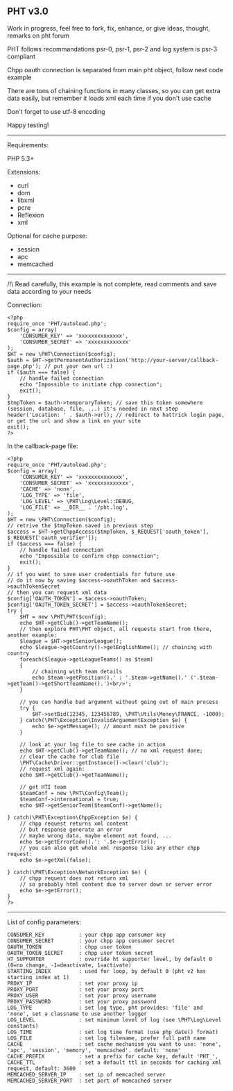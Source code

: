 ## PHT v3.0

Work in progress, feel free to fork, fix, enhance, or give ideas, thought, remarks on pht forum

PHT follows recommandations psr-0, psr-1, psr-2 and log system is psr-3 compliant

Chpp oauth connection is separated from main pht object, follow next code example

There are tons of chaining functions in many classes, so you can get extra data easily, but remember it loads xml each time if you don't use cache

Don't forget to use utf-8 encoding

Happy testing!

---

Requirements:

PHP 5.3+

Extensions:
 - curl
 - dom
 - libxml
 - pcre
 - Reflexion
 - xml

Optional for cache purpose:
 - session
 - apc
 - memcached

---

/!\ Read carefully, this example is not complete, read comments and save data according to your needs

Connection:

```
<?php
require_once 'PHT/autoload.php';
$config = array(
    'CONSUMER_KEY' => 'xxxxxxxxxxxxxx',
    'CONSUMER_SECRET' => 'xxxxxxxxxxxxx'
);
$HT = new \PHT\Connection($config);
$auth = $HT->getPermanentAuthorization('http://your-server/callback-page.php'); // put your own url :)
if ($auth === false) {
    // handle failed connection
    echo "Impossible to initiate chpp connection";
    exit();
}
$tmpToken = $auth->temporaryToken; // save this token somewhere (session, database, file, ...) it's needed in next step
header('Location: ' . $auth->url); // redirect to hattrick login page, or get the url and show a link on your site
exit();
?>
```
In the callback-page file:
```
<?php
require_once 'PHT/autoload.php';
$config = array(
    'CONSUMER_KEY' => 'xxxxxxxxxxxxxx',
    'CONSUMER_SECRET' => 'xxxxxxxxxxxxx',
    'CACHE' => 'none',
    'LOG_TYPE' => 'file',
    'LOG_LEVEL' => \PHT\Log\Level::DEBUG,
    'LOG_FILE' => __DIR__ . '/pht.log',
);
$HT = new \PHT\Connection($config);
// retrive the $tmpToken saved in previous step
$access = $HT->getChppAccess($tmpToken, $_REQUEST['oauth_token'], $_REQUEST['oauth_verifier']);
if ($access === false) {
    // handle failed connection
    echo "Impossible to confirm chpp connection";
    exit();
}
// if you want to save user credentials for future use
// do it now by saving $access->oauthToken and $access->oauthTokenSecret
// then you can request xml data
$config['OAUTH_TOKEN'] = $access->oauthToken;
$config['OAUTH_TOKEN_SECRET'] = $access->oauthTokenSecret;
try {
    $HT = new \PHT\PHT($config);
    echo $HT->getClub()->getTeamName();
    // then explore PHT\PHT object, all requests start from there, another example:
    $league = $HT->getSeniorLeague();
    echo $league->getCountry()->getEnglishName(); // chaining with country
    foreach($league->getLeagueTeams() as $team)
    {
        // chaining with team details
        echo $team->getPosition().' : '.$team->getName().' ('.$team->getTeam()->getShortTeamName().')<br/>';
    }
    
    // you can handle bad argument without going out of main process
    try {
        $HT->setBid(12345, 123456789, \PHT\Utils\Money\FRANCE, -1000);
    } catch(\PHT\Exception\InvalidArguementException $e) {
        echo $e->getMessage(); // amount must be positive
    }

    // look at your log file to see cache in action
    echo $HT->getClub()->getTeamName(); // no xml request done;
    // clear the cache for club file
    \PHT\Cache\Driver::getInstance()->clear('club');
    // request xml again:
    echo $HT->getClub()->getTeamName();
    
    // get HTI team
    $teamConf = new \PHT\Config\Team();
    $teamConf->international = true;
    echo $HT->getSeniorTeam($teamConf)->getName();

} catch(\PHT\Exception\ChppException $e) {
    // chpp request returns xml content
    // but response generate an error
    // maybe wrong data, maybe element not found, ...
    echo $e->getErrorCode().': '.$e->getError();
    // you can also get whole xml response like any other chpp request:
    echo $e->getXml(false);

} catch(\PHT\Exception\NetworkException $e) {
    // chpp request does not return xml
    // so probably html content due to server down or server error
    echo $e->getError();
}
?>
```
---

List of config parameters:
```
CONSUMER_KEY           : your chpp app consumer key
CONSUMER_SECRET        : your chpp app consumer secret
OAUTH_TOKEN            : chpp user token
OAUTH_TOKEN_SECRET     : chpp user token secret
HT_SUPPORTER           : override ht supporter level, by default 0 (0=no change, -1=deactivate, 1=activate)
STARTING_INDEX         : used for loop, by default 0 (pht v2 has starting index at 1)
PROXY_IP               : set your proxy ip
PROXY_PORT             : set your proxy port
PROXY_USER             : set your proxy username
PROXY_PASSWORD         : set your proxy password
LOG_TYPE               : set log type, pht provides: 'file' and 'none', set a classname to use another logger
LOG_LEVEL              : set minimum level of log (see \PHT\Log\Level constants)
LOG_TIME               : set log time format (use php date() format)
LOG_FILE               : set log filename, prefer full path name
CACHE                  : set cache mechanism you want to use: 'none', 'apc', 'session', 'memory', 'memcached'. default: 'none'
CACHE_PREFIX           : set a prefix for cache key, default 'PHT_',
CACHE_TTL              : set a default ttl in seconds for caching xml request, default: 3600
MEMCACHED_SERVER_IP    : set ip of memcached server
MEMCACHED_SERVER_PORT  : set port of memcached server
```